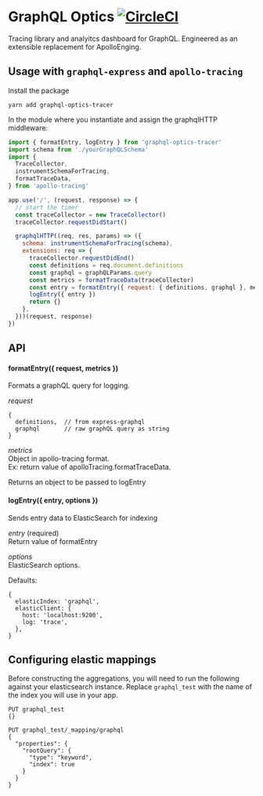 # GraphQL Optics [![CircleCI](https://circleci.com/gh/kiwicom/graphql-optics.svg?style=svg)](https://circleci.com/gh/kiwicom/graphql-optics)

Tracing library and analyitcs dashboard for GraphQL. Engineered as an extensible replacement for ApolloEnging.

## Usage with `graphql-express` and `apollo-tracing`

Install the package

```
yarn add graphql-optics-tracer
```

In the module where you instantiate and assign the graphqlHTTP middleware:

```javascript
import { formatEntry, logEntry } from 'graphql-optics-tracer'
import schema from './yourGraphQLSchema'
import {
  TraceCollector,
  instrumentSchemaForTracing,
  formatTraceData,
} from 'apollo-tracing'

app.use('/', (request, response) => {
  // start the timer
  const traceCollector = new TraceCollector()
  traceCollector.requestDidStart()

  graphqlHTTP((req, res, params) => ({
    schema: instrumentSchemaForTracing(schema),
    extensions: req => {
      traceCollector.requestDidEnd()
      const definitions = req.document.definitions
      const graphql = graphQLParams.query
      const metrics = formatTraceData(traceCollector)
      const entry = formatEntry({ request: { definitions, graphql }, metrics })
      logEntry({ entry })
      return {}
    },
  }))(request, response)
})
```

## API

#### formatEntry({ request, metrics })

Formats a graphQL query for logging.

_request_

```
{
  definitions,  // from express-graphql
  graphql       // raw graphQL query as string
}
```

_metrics_  
Object in apollo-tracing format.  
Ex: return value of apolloTracing.formatTraceData.

Returns an object to be passed to logEntry

#### logEntry({ entry, options })

Sends entry data to ElasticSearch for indexing

_entry_ (required)  
Return value of formatEntry

_options_  
ElasticSearch options.

Defaults:

```
{
  elasticIndex: 'graphql',
  elasticClient: {
    host: 'localhost:9200',
    log: 'trace',
  },
}
```

## Configuring elastic mappings

Before constructing the aggregations, you will need to run the following against your elasticsearch instance. Replace `graphql_test` with the name of the index you will use in your app.

```
PUT graphql_test
{}

PUT graphql_test/_mapping/graphql
{
  "properties": {
    "rootQuery": {
      "type": "keyword",
      "index": true
    }
  }
}
```

